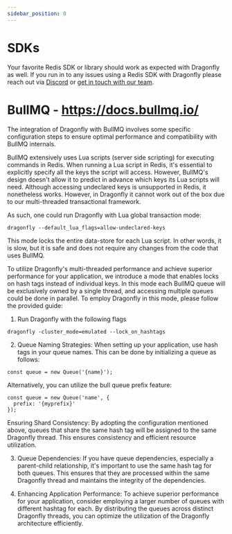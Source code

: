 ```yaml
---
sidebar_position: 0
---
```


# SDKs

Your favorite Redis SDK or library should work as expected with Dragonfly as well. If you run in to any issues using a Redis SDK with Dragonfly please reach out via [Discord](https://discord.gg/HsPjXGVH85) or [get in touch with our team](https://www.dragonflydb.io/early-access).

# BullMQ - https://docs.bullmq.io/

The integration of Dragonfly with BullMQ involves some specific configuration steps to ensure optimal performance and compatibility with BullMQ internals.

BullMQ extensively uses Lua scripts (server side scripting) for executing commands in Redis.
When running a Lua script in Redis, it's essential to explicitly specify all the keys the script will access.
However, BullMQ's design doesn't allow it to predict in advance which keys its Lua scripts will need.
Although accessing undeclared keys is unsupported in Redis, it nonetheless works.
However, in Dragonfly it cannot work out of the box due to our multi-threaded transactional framework.

As such, one could run Dragonfly with Lua global transaction mode:

```shell
dragonfly --default_lua_flags=allow-undeclared-keys
```

This mode locks the entire data-store for each Lua script. In other words, it is slow, but it is safe and does not require any changes from the code that uses BullMQ.

To utilize Dragonfly's multi-threaded performance and achieve superior performance for your application, we introduce a mode that enables locks on hash tags instead of individual keys.
In this mode each BullMQ queue will be exclusively owned by a single thread, and accessing multiple queues could be done in parallel.
To employ Dragonfly in this mode, please follow the provided guide:

1. Run Dragonfly with the following flags

```shell
dragonfly -cluster_mode=emulated --lock_on_hashtags
```

2. Queue Naming Strategies: When setting up your application, use hash tags in your queue names. This can be done by initializing a queue as follows:

```shell
const queue = new Queue('{name}');
```

Alternatively, you can utilize the bull queue prefix feature:

```shell
const queue = new Queue('name', {
  prefix: '{myprefix}'
});
```

Ensuring Shard Consistency: By adopting the configuration mentioned above, queues that share the same hash tag will be assigned to the same Dragonfly thread. This ensures consistency and efficient resource utilization.

3. Queue Dependencies: If you have queue dependencies, especially a parent-child relationship, it's important to use the same hash tag for both queues. This ensures that they are processed within the same Dragonfly thread and maintains the integrity of the dependencies.

4. Enhancing Application Performance: To achieve superior performance for your application, consider employing a larger number of queues with different hashtag for each. By distributing the queues across distinct Dragonfly threads, you can optimize the utilization of the Dragonfly architecture efficiently.
